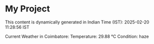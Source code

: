 # My Project

This content is dynamically generated in Indian Time (IST): 2025-02-20 11:28:56 IST


Current Weather in Coimbatore:
Temperature: 29.88 °C
Condition: haze
